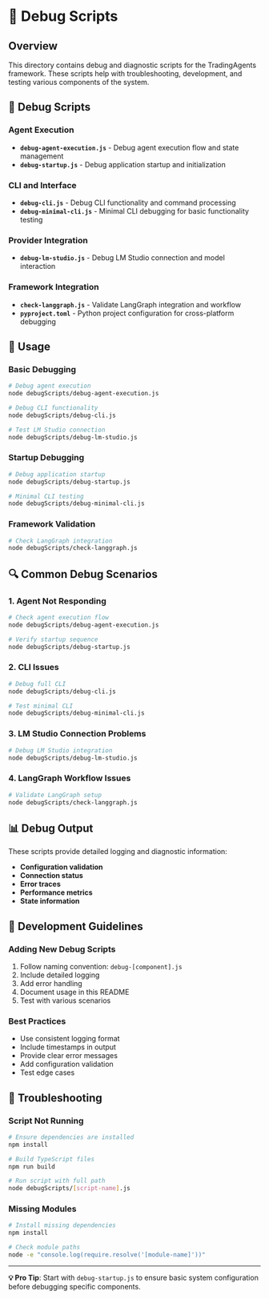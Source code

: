 # 🔧 Debug Scripts

## Overview

This directory contains debug and diagnostic scripts for the TradingAgents framework. These scripts help with troubleshooting, development, and testing various components of the system.

## 📁 Debug Scripts

### Agent Execution
- **`debug-agent-execution.js`** - Debug agent execution flow and state management
- **`debug-startup.js`** - Debug application startup and initialization

### CLI and Interface
- **`debug-cli.js`** - Debug CLI functionality and command processing
- **`debug-minimal-cli.js`** - Minimal CLI debugging for basic functionality testing

### Provider Integration
- **`debug-lm-studio.js`** - Debug LM Studio connection and model interaction

### Framework Integration
- **`check-langgraph.js`** - Validate LangGraph integration and workflow
- **`pyproject.toml`** - Python project configuration for cross-platform debugging

## 🚀 Usage

### Basic Debugging
```bash
# Debug agent execution
node debugScripts/debug-agent-execution.js

# Debug CLI functionality
node debugScripts/debug-cli.js

# Test LM Studio connection
node debugScripts/debug-lm-studio.js
```

### Startup Debugging
```bash
# Debug application startup
node debugScripts/debug-startup.js

# Minimal CLI testing
node debugScripts/debug-minimal-cli.js
```

### Framework Validation
```bash
# Check LangGraph integration
node debugScripts/check-langgraph.js
```

## 🔍 Common Debug Scenarios

### 1. Agent Not Responding
```bash
# Check agent execution flow
node debugScripts/debug-agent-execution.js

# Verify startup sequence
node debugScripts/debug-startup.js
```

### 2. CLI Issues
```bash
# Debug full CLI
node debugScripts/debug-cli.js

# Test minimal CLI
node debugScripts/debug-minimal-cli.js
```

### 3. LM Studio Connection Problems
```bash
# Debug LM Studio integration
node debugScripts/debug-lm-studio.js
```

### 4. LangGraph Workflow Issues
```bash
# Validate LangGraph setup
node debugScripts/check-langgraph.js
```

## 📊 Debug Output

These scripts provide detailed logging and diagnostic information:
- **Configuration validation**
- **Connection status**
- **Error traces**
- **Performance metrics**
- **State information**

## 🎯 Development Guidelines

### Adding New Debug Scripts
1. Follow naming convention: `debug-[component].js`
2. Include detailed logging
3. Add error handling
4. Document usage in this README
5. Test with various scenarios

### Best Practices
- Use consistent logging format
- Include timestamps in output
- Provide clear error messages
- Add configuration validation
- Test edge cases

## 🚨 Troubleshooting

### Script Not Running
```bash
# Ensure dependencies are installed
npm install

# Build TypeScript files
npm run build

# Run script with full path
node debugScripts/[script-name].js
```

### Missing Modules
```bash
# Install missing dependencies
npm install

# Check module paths
node -e "console.log(require.resolve('[module-name]'))"
```

---

**💡 Pro Tip**: Start with `debug-startup.js` to ensure basic system configuration before debugging specific components.